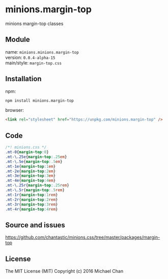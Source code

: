 # minions.margin-top
minions margin-top classes

## Module
name: `minions.minions.margin-top`  
version: `0.0.4-alpha-15`  
main/style: `margin-top.css`  

## Installation
npm:
```bash
npm install minions.margin-top
```

browser:
```html
<link rel="stylesheet" href="https://unpkg.com/minions.margin-top" />
```

## Code
```css
/*! minions.css */
.mt-0{margin-top:0}
.mt-\.25e{margin-top:.25em}
.mt-\.5e{margin-top:.5em}
.mt-1e{margin-top:1em}
.mt-2e{margin-top:2em}
.mt-3e{margin-top:3em}
.mt-4e{margin-top:4em}
.mt-\.25r{margin-top:.25rem}
.mt-\.5r{margin-top:.5rem}
.mt-1r{margin-top:1rem}
.mt-2r{margin-top:2rem}
.mt-3r{margin-top:3rem}
.mt-4r{margin-top:4rem}

```

## Source and issues

https://github.com/chantastic/minions.css/tree/master/packages/margin-top

## License

The MIT License (MIT)
Copyright (c) 2016 Michael Chan